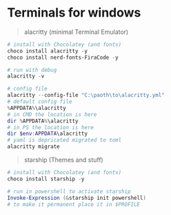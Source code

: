 # Terminals for windows

> alacritty (minimal Terminal Emulator)

```powershell
# install with Chocolatey (and fonts)
choco install alacritty -y
choco install nerd-fonts-FiraCode -y

# run with debug
alacritty -v

# config file
alacritty --config-file "C:\paoth\to\alacritty.yml"
# default config file
%APPDATA%\alacritty
# in CMD the location is here
dir %APPDATA%\alacritty
# in PS the location is here
dir $env:APPDATA\alacritty
# yaml is depricated migrated to toml
alacritty migrate
```

> starship (Themes and stuff)

```powershell
# install with Chocolatey (and fonts)
choco install starship -y

# run in powershell to activate starship
Invoke-Expression (&starship init powershell)
# to make it permanent place it in $PROFILE
```
